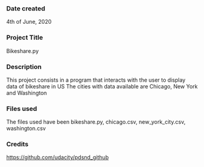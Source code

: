 ### Date created
4th of June, 2020

### Project Title
Bikeshare.py

### Description
This project consists in a program that interacts with the user to display data of bikeshare in US
The cities with data available are Chicago, New York and Washington

### Files used
The files used have been bikeshare.py, chicago.csv, new_york_city.csv, washington.csv

### Credits
https://github.com/udacity/pdsnd_github

